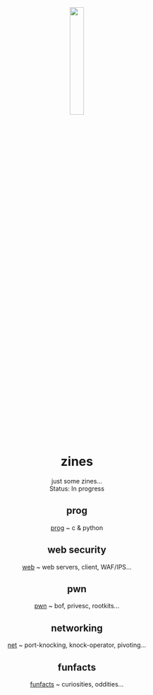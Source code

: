 <div align="center">
  <img src="https://i.giphy.com/media/IbsQK6hbhJnuBqxzl5/source.gif" width="25%"></img>
  <h1>zines</h1>
  <p>just some zines...<br>
  Status: In progress</p>

## prog
[prog](prog/README.md) ~ c & python

## web security
[web](web/README.md) ~ web servers, client, WAF/IPS...

## pwn
[pwn](pwn/README.md) ~ bof, privesc, rootkits...

## networking
[net](net/README.md) ~ port-knocking, knock-operator, pivoting...

## funfacts
[funfacts](funfacts) ~ curiosities, oddities...

